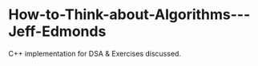 # How-to-Think-about-Algorithms---Jeff-Edmonds
C++ implementation for DSA &amp; Exercises discussed.  
